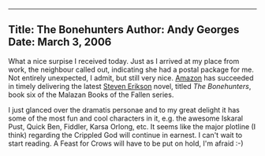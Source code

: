 -----
Title:  The Bonehunters
Author: Andy Georges
Date: March 3, 2006
----







What a nice surpise I received today. Just as I arrived at my place from
work, the neighbour called out, indicating she had a postal package for
me. Not entirely unexpected, I admit, but still very nice.
[Amazon](http://www.amazon.co.uk/) has succeeded in timely delivering
the latest [Steven Erikson](http://en.wikipedia.org/wiki/Steven_Erikson)
novel, titled *The Bonehunters*, book six of the Malazan Books of the
Fallen series.


I just glanced over the dramatis personae and to my great delight it has
some of the most fun and cool characters in it, e.g. the awesome Iskaral
Pust, Quick Ben, Fiddler, Karsa Orlong, etc. It seems like the major
plotline (I think) regarding the Crippled God will continue in earnest.
I can't wait to start reading. A Feast for Crows will have to be put on
hold, I'm afraid :-)




